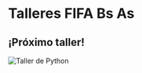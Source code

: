 # Talleres FIFA Bs As

## ¡Próximo taller!

![Taller de Python](https://raw.githubusercontent.com/fifabsas/talleresfifabsas/master/difusion1.png)














